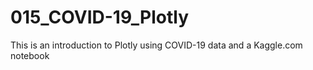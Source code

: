 # 015_COVID-19_Plotly
This is an introduction to Plotly using COVID-19 data and a Kaggle.com notebook
